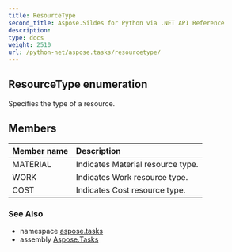```yaml
---
title: ResourceType
second_title: Aspose.Sildes for Python via .NET API Reference
description: 
type: docs
weight: 2510
url: /python-net/aspose.tasks/resourcetype/
---
```


## ResourceType enumeration

Specifies the type of a resource.

## Members
| Member name | Description |
| :- | :- |
|MATERIAL|Indicates Material resource type.|
|WORK|Indicates Work resource type.|
|COST|Indicates Cost resource type.|

### See Also

* namespace [aspose.tasks](/tasks/python-net/aspose.tasks/)
* assembly [Aspose.Tasks](/tasks/python-net/)


